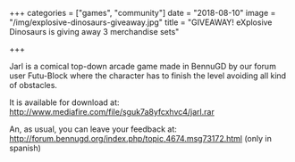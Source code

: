 +++
categories = ["games", "community"]
date = "2018-08-10"
image = "/img/explosive-dinosaurs-giveaway.jpg"
title = "GIVEAWAY! eXplosive Dinosaurs is giving away 3 merchandise sets"

+++


Jarl is a comical top-down arcade game made in BennuGD by our forum user Futu-Block where the character has to finish the level avoiding all kind of obstacles.

It is available for download at: http://www.mediafire.com/file/sguk7a8yfcxhvc4/jarl.rar

An, as usual, you can leave your feedback at: http://forum.bennugd.org/index.php/topic,4674.msg73172.html (only in spanish)
